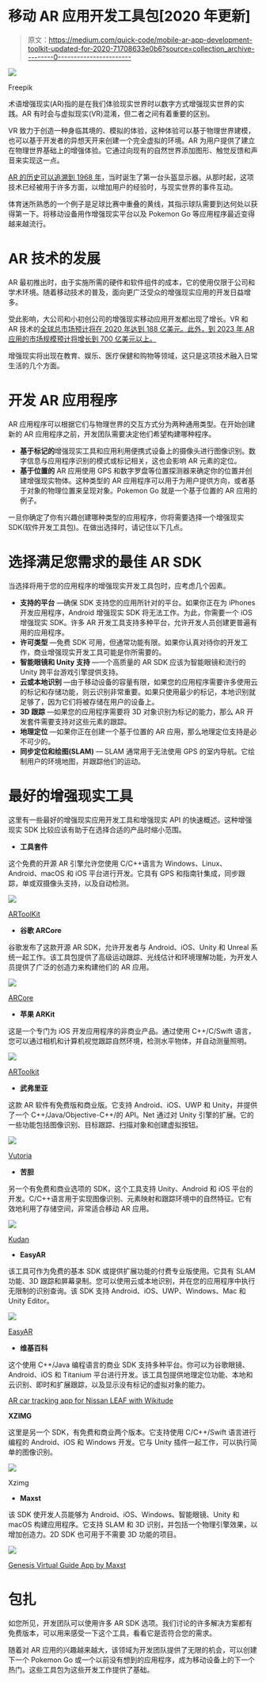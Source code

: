 # 移动 AR 应用开发工具包[2020 年更新]

> 原文：<https://medium.com/quick-code/mobile-ar-app-development-toolkit-updated-for-2020-71708633e0b6?source=collection_archive---------0----------------------->

![](img/a1c5e7316e069952dda1c5e24e28a70d.png)

Freepik

术语增强现实(AR)指的是在我们体验现实世界时以数字方式增强现实世界的实践。AR 有时会与虚拟现实(VR)混淆，但二者之间有着重要的区别。

VR 致力于创造一种身临其境的、模拟的体验，这种体验可以基于物理世界建模，也可以基于开发者的异想天开来创建一个完全虚拟的环境。AR 为用户提供了建立在物理世界基础上的增强体验。它通过向现有的自然世界添加图形、触觉反馈和声音来实现这一点。

[AR 的历史可以追溯到 1968 年](https://learn.g2.com/history-of-augmented-reality)，当时诞生了第一台头盔显示器。从那时起，这项技术已经被用于许多方面，以增加用户的经验时，与现实世界的事件互动。

体育迷所熟悉的一个例子是足球比赛中重叠的黄线，其指示球队需要到达何处以获得第一下。将移动设备用作增强现实平台以及 Pokemon Go 等应用程序最近变得越来越流行。

# AR 技术的发展

AR 最初推出时，由于实施所需的硬件和软件组件的成本，它的使用仅限于公司和学术环境。随着移动技术的普及，面向更广泛受众的增强现实应用的开发日益增多。

受此影响，大公司和小初创公司的增强现实移动应用开发都出现了增长。VR 和 AR 技术的[全球总市场预计将在 2020 年达到 188 亿美元。此外，到 2023 年 AR 应用的市场规模预计将增长到 700 亿美元以上。](https://www.statista.com/statistics/591181/global-augmented-virtual-reality-market-size/)

增强现实将出现在教育、娱乐、医疗保健和购物等领域，这只是这项技术融入日常生活的几个方面。

# 开发 AR 应用程序

AR 应用程序可以根据它们与物理世界的交互方式分为两种通用类型。在开始创建新的 AR 应用程序之前，开发团队需要决定他们希望构建哪种程序。

*   **基于标记的**增强现实工具和应用利用便携式设备上的摄像头进行图像识别。数字信息与应用程序识别的模式或标记相关，这也会影响 AR 元素的定位。
*   **基于位置的** AR 应用使用 GPS 和数字罗盘等位置探测器来确定你的位置并创建增强现实物体。这种类型的 AR 应用程序可以用于为用户提供方向，或者基于对象的物理位置来呈现对象。Pokemon Go 就是一个基于位置的 AR 应用的例子。

一旦你确定了你有兴趣创建哪种类型的应用程序，你将需要选择一个增强现实 SDK(软件开发工具包)。在做出选择时，请记住以下几点。

# 选择满足您需求的最佳 AR SDK

当选择将用于您的应用程序的增强现实开发工具包时，应考虑几个因素。

*   **支持的平台** —确保 SDK 支持您的应用所针对的平台。如果你正在为 iPhones 开发应用程序，Android 增强现实 SDK 将无法工作。为此，你需要一个 iOS 增强现实 SDK。许多 AR 开发工具支持多种平台，允许开发人员创建更普遍有用的应用程序。
*   **许可类型** —免费 SDK 可用，但通常功能有限。如果你认真对待你的开发工作，商业增强现实开发工具可能是你所需要的。
*   **智能眼镜和 Unity 支持** —一个高质量的 AR SDK 应该为智能眼镜和流行的 Unity 跨平台游戏引擎提供支持。
*   **云或本地识别** —由于移动设备的容量有限，如果您的应用程序需要许多使用云的标记和存储功能，则云识别非常重要。如果只使用最少的标记，本地识别就足够了，因为它们将被存储在用户的设备上。
*   **3D 跟踪** —如果您的应用程序需要将 3D 对象识别为标记的能力，那么 AR 开发套件需要支持对这些元素的跟踪。
*   **地理定位** —如果你正在创建一个基于位置的 AR 应用，那么地理定位支持是必不可少的。
*   **同步定位和绘图(SLAM)** — SLAM 通常用于无法使用 GPS 的室内导航。它绘制用户的环境地图，并跟踪他们的运动。

# 最好的增强现实工具

这里有一些最好的增强现实应用开发工具和增强现实 API 的快速概述。这种增强现实 SDK 比较应该有助于在选择合适的产品时缩小范围。

*   **工具套件**

这个免费的开源 AR 引擎允许您使用 C/C++语言为 Windows、Linux、Android、macOS 和 iOS 平台进行开发。它具有 GPS 和指南针集成，同步跟踪，单或双摄像头支持，以及自动检测。

![](img/0b9feb50789a0ca6846a3dd30ff07490.png)

[ARToolKit](https://github.com/artoolkitx)

*   **谷歌 ARCore**

谷歌发布了这款开源 AR SDK，允许开发者与 Android、iOS、Unity 和 Unreal 系统一起工作。该工具包提供了高级运动跟踪、光线估计和环境理解功能，为开发人员提供了广泛的创造力来构建他们的 AR 应用。

![](img/cbbbf5bf96c057bd766bafb16248f46d.png)

[ARCore](https://developers.google.com/ar)

*   **苹果 ARKit**

这是一个专门为 iOS 开发应用程序的非商业产品。通过使用 C++/C/Swift 语言，您可以通过相机和计算机视觉跟踪自然环境，检测水平物体，并自动测量照明。

![](img/ee1f5c8e75a5000f2140a82103d27732.png)

[ARToolkit](https://developer.apple.com/augmented-reality/)

*   **武弗里亚**

这款 AR 软件有免费版和商业版。它支持 Android、iOS、UWP 和 Unity，并提供了一个 C++/Java/Objective-C++/的 API。Net 通过对 Unity 引擎的扩展。它的一些功能包括图像识别、目标跟踪、扫描对象和创建虚拟按钮。

![](img/867e271e1497323afb242901fa860866.png)

[Vutoria](https://developer.vuforia.com/)

*   **苦胆**

另一个有免费和商业选项的 SDK，这个工具支持 Unity、Android 和 iOS 平台的开发。C/C++语言用于实现图像识别、元素映射和跟踪环境中的自然特征。它有效地利用了存储空间，非常适合移动 AR 应用。

![](img/024d7fdacabb62d2f6ee3ddc35e242bd.png)

[Kudan](https://www.xlsoft.com/en/products/kudan/index.html)

*   **EasyAR**

该工具可作为免费的基本 SDK 或提供扩展功能的付费专业版使用。它具有 SLAM 功能、3D 跟踪和屏幕录制。您可以使用云或本地识别，并在您的应用程序中执行无限制的识别查询。该 SDK 支持 Android、iOS、UWP、Windows、Mac 和 Unity Editor。

![](img/b3ad7b0df5aa4435a119a0a2b201991b.png)

[EasyAR](https://www.easyar.com/)

*   **维基百科**

这个使用 C++/Java 编程语言的商业 SDK 支持多种平台。你可以为谷歌眼镜、Android、iOS 和 Titanium 平台进行开发。该工具包提供地理定位功能、本地和云识别、即时和扩展跟踪，以及显示没有标记的虚拟对象的能力。

[AR car tracking app for Nissan LEAF with Wikitude](https://www.wikitude.com/showcase/ar-car-tracking-nissan-leaf/)

**XZIMG**

这里是另一个 SDK，有免费和商业两个版本。它支持使用 C/C++/Swift 语言进行编程的 Android、iOS 和 Windows 开发。它与 Unity 插件一起工作，可以执行简单的图像识别。

![](img/e1ad010e545db8e75cd663249eec54d8.png)

Xzimg

*   **Maxst**

该 SDK 使开发人员能够为 Android、iOS、Windows、智能眼镜、Unity 和 macOS 构建应用程序。它支持 SLAM 和 3D 识别，并包括一个物理引擎效果，以增加创造力。2D SDK 也可用于不需要 3D 功能的项目。

![](img/b1b4fe7b5e15fddb726c3c011d1a286d.png)

[Genesis Virtual Guide App by Maxst](http://maxst.com/#/en/casestudies/virtualguide)

# 包扎

如您所见，开发团队可以使用许多 AR SDK 选项。我们讨论的许多解决方案都有免费版本，可以用来感受一下这个工具，看看它是否符合您的需求。

随着对 AR 应用的兴趣越来越大，该领域为开发团队提供了无限的机会，可以创建下一个 Pokemon Go 或一个以前没有想到的应用程序，成为移动设备上的下一个热门。这些工具包为这些开发工作提供了基础。